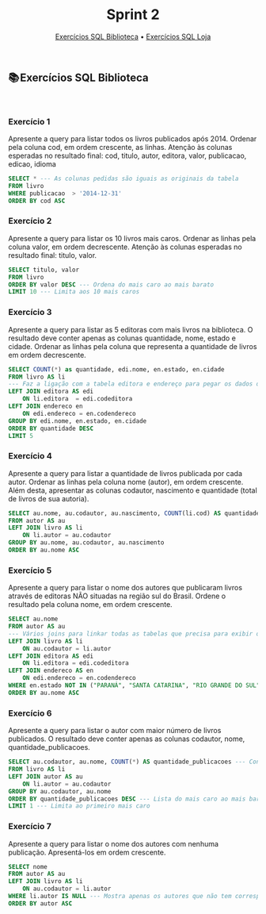 <h1 align="center"> Sprint 2</h1>

<p align="center">
 <a href="#exercicio-b">Exercícios SQL Biblioteca</a> •
 <a href="#exercicio-l">Exercícios SQL Loja</a>
</p>

<br>

<a id="exercicio-b"></a>
## 📚 Exercícios SQL Biblioteca

<br>

### Exercício 1
Apresente a query para listar todos os livros publicados após 2014. Ordenar pela coluna cod, em ordem crescente, as linhas.  Atenção às colunas esperadas no resultado final: cod, titulo, autor, editora, valor, publicacao, edicao, idioma
``` SQL
SELECT * --- As colunas pedidas são iguais as originais da tabela
FROM livro
WHERE publicacao  > '2014-12-31'
ORDER BY cod ASC
```

### Exercício 2
Apresente a query para listar os 10 livros mais caros. Ordenar as linhas pela coluna valor, em ordem decrescente.  Atenção às colunas esperadas no resultado final:  titulo, valor.
``` SQL
SELECT titulo, valor
FROM livro
ORDER BY valor DESC --- Ordena do mais caro ao mais barato
LIMIT 10 --- Limita aos 10 mais caros
```

### Exercício 3
Apresente a query para listar as 5 editoras com mais livros na biblioteca. O resultado deve conter apenas as colunas quantidade, nome, estado e cidade. Ordenar as linhas pela coluna que representa a quantidade de livros em ordem decrescente.
``` SQL
SELECT COUNT(*) as quantidade, edi.nome, en.estado, en.cidade
FROM livro AS li
--- Faz a ligação com a tabela editora e endereço para pegar os dados de cidade e estado das editoras
LEFT JOIN editora AS edi
	ON li.editora  = edi.codeditora 
LEFT JOIN endereco en 
	ON edi.endereco = en.codendereco 
GROUP BY edi.nome, en.estado, en.cidade
ORDER BY quantidade DESC
LIMIT 5
```

### Exercício 4
Apresente a query para listar a quantidade de livros publicada por cada autor. Ordenar as linhas pela coluna nome (autor), em ordem crescente. Além desta, apresentar as colunas codautor, nascimento e quantidade (total de livros de sua autoria).
``` SQL
SELECT au.nome, au.codautor, au.nascimento, COUNT(li.cod) AS quantidade --- Conta a quantidade de livros da tabela livros relacionado a cada autor da tabela autor
FROM autor AS au
LEFT JOIN livro AS li
	ON li.autor = au.codautor 
GROUP BY au.nome, au.codautor, au.nascimento 
ORDER BY au.nome ASC
```

### Exercício 5
Apresente a query para listar o nome dos autores que publicaram livros através de editoras NÃO situadas na região sul do Brasil. Ordene o resultado pela coluna nome, em ordem crescente.
``` SQL
SELECT au.nome
FROM autor AS au
--- Vários joins para linkar todas as tabelas que precisa para exibir os dados certos
LEFT JOIN livro AS li
	ON au.codautor = li.autor 
LEFT JOIN editora AS edi
	ON li.editora = edi.codeditora 
LEFT JOIN endereco AS en
	ON edi.endereco = en.codendereco 
WHERE en.estado NOT IN ("PARANÁ", "SANTA CATARINA", "RIO GRANDE DO SUL") --- Pega somente os dados das editoras que não ficam na região sul
ORDER BY au.nome ASC
```

### Exercício 6
Apresente a query para listar o autor com maior número de livros publicados. O resultado deve conter apenas as colunas codautor, nome, quantidade_publicacoes.
``` SQL
SELECT au.codautor, au.nome, COUNT(*) AS quantidade_publicacoes --- Conta todos os livros por autor
FROM livro AS li
LEFT JOIN autor AS au 
	ON li.autor = au.codautor 
GROUP BY au.codautor, au.nome
ORDER BY quantidade_publicacoes DESC --- Lista do mais caro ao mais barato
LIMIT 1 --- Limita ao primeiro mais caro
```

### Exercício 7
Apresente a query para listar o nome dos autores com nenhuma publicação. Apresentá-los em ordem crescente.
``` SQL
SELECT nome
FROM autor AS au
LEFT JOIN livro AS li 
	ON au.codautor = li.autor
WHERE li.autor IS NULL --- Mostra apenas os autores que não tem correspondentes na tabela livros
ORDER BY autor ASC
```
